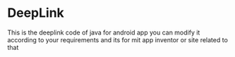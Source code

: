 # DeepLink
This is the deeplink code of java for android app you can modify it according to your requirements and its for mit app inventor or site related to that
